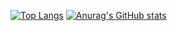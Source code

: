 [![Top Langs](https://github-readme-stats.vercel.app/api/top-langs/?username=10matcho27&theme=onedark)](https://github.com/anuraghazra/github-readme-stats)
[![Anurag's GitHub stats](https://github-readme-stats.vercel.app/api?username=10matcho27&theme=onedark)](https://github.com/anuraghazra/github-readme-stats)
